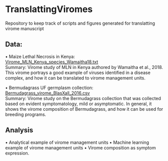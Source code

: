 # TranslattingViromes
Repository to keep track of scripts and figures generated for translatting virome manuscript

## Data:
• Maize Lethal Necrosis in Kenya: [Virome_MLN_Kenya_species_Wamaitha18.txt](https://github.com/ricardoi/TranslattingViromes/blob/main/data/Virome_MLN_Kenya_species_Wamaitha18.txt)\
Summary: Virome study of MLN in Kenya authored by Wamaitha et al., 2018. This virome portrays a good example of viruses identified in a disease complex, and how it can be translated to virome management units.

• Bermudagrass UF germplasm collection: [Bermudagrass_virome_BlasXall_2016.csv](https://github.com/ricardoi/TranslattingViromes/blob/main/data/Bermudagrass_virome_BlasXall_2016.csv)\
Summary: Virome study on the Bermudagrass collection that was collected based on evident symptomatology, mild or asymptomatic. In general, it shows the virome composition of Bermudagrass, and how it can be used for breeding programs.

## Analysis
• Analytical example of virome management units
• Machine learning example of virome management units
• Virome composition as symptom expression.
